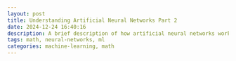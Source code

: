 ```yaml
---
layout: post
title: Understanding Artificial Neural Networks Part 2
date: 2024-12-24 16:40:16
description: A brief description of how artificial neural networks work part 2
tags: math, neural-networks, ml
categories: machine-learning, math
---
```

